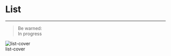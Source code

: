 
# List

---

> Be warned:  
> In progress

  
![list-cover](https://studio-assets.supernova.io/design-systems/27883/b8a65e63-b583-4079-bea4-0e6f92a17e49.png)  
list-cover  
